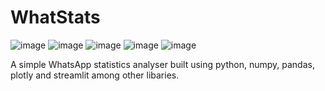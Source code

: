 # WhatStats
![image](https://img.shields.io/badge/Python-FFD43B?style=for-the-badge&logo=python&logoColor=blue) ![image](https://img.shields.io/badge/Numpy-777BB4?style=for-the-badge&logo=numpy&logoColor=white) ![image](https://img.shields.io/badge/Pandas-2C2D72?style=for-the-badge&logo=pandas&logoColor=white) ![image](https://img.shields.io/badge/Streamlit-FF4B4B?style=for-the-badge&logo=Streamlit&logoColor=white) ![image](https://img.shields.io/badge/Plotly-239120?style=for-the-badge&logo=plotly&logoColor=white)

A simple WhatsApp statistics analyser built using python, numpy, pandas, plotly and streamlit among other libaries. 
